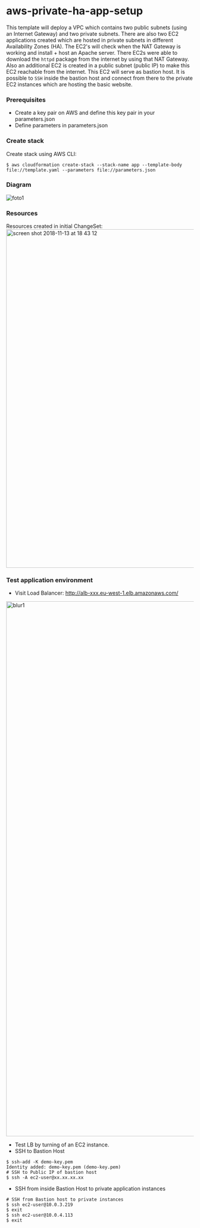 # aws-private-ha-app-setup

This template will deploy a VPC which contains two public subnets (using an Internet Gateway) and two private subnets. There are also two EC2 applications created which are hosted in private subnets in different Availability Zones (HA). The EC2's will check when the NAT Gateway is working and install + host an Apache server. There EC2s were able to download the ```httpd``` package from the internet by using that NAT Gateway. Also an additional EC2 is created in a public subnet (public IP) to make this EC2 reachable from the internet. This EC2 will serve as bastion host. It is possible to ```SSH``` inside the bastion host and connect from there to the private EC2 instances which are hosting the basic website.   

### Prerequisites
* Create a key pair on AWS and define this key pair in your parameters.json
* Define parameters in parameters.json

### Create stack
Create stack using AWS CLI:
```
$ aws cloudformation create-stack --stack-name app --template-body file://template.yaml --parameters file://parameters.json 
```

### Diagram
![foto1](https://user-images.githubusercontent.com/14105387/48376436-3bc02d80-e6cb-11e8-875f-bc84f6e99ae3.png)

### Resources
Resources created in initial ChangeSet:
<img width="910" alt="screen shot 2018-11-13 at 18 43 12" src="https://user-images.githubusercontent.com/14105387/48434905-53ef8580-e77b-11e8-9e86-a0e5b857633c.png">

### Test application environment
* Visit Load Balancer: http://alb-xxx.eu-west-1.elb.amazonaws.com/
<img width="1438" alt="blur1" src="https://user-images.githubusercontent.com/14105387/48435653-53f08500-e77d-11e8-8ff2-6a5ea814689a.png">

* Test LB by turning of an EC2 instance.
* SSH to Bastion Host
```
$ ssh-add -K demo-key.pem
Identity added: demo-key.pem (demo-key.pem)
# SSH to Public IP of bastion host
$ ssh -A ec2-user@xx.xx.xx.xx 
```
* SSH from inside Bastion Host to private application instances
```
# SSH from Bastion host to private instances
$ ssh ec2-user@10.0.3.219
$ exit
$ ssh ec2-user@10.0.4.113
$ exit
```
